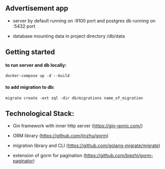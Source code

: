 
## Advertisement app

* server by default running on :9100 port and postgres db running on :5432 port

* database mounting data in project directory /db/data

## Getting started


#### to run server and db locally:
```
docker-compose up -d --build
```

#### to add migration to db:

```
migrate create -ext sql -dir db/migrations name_of_migration
```


## Technological Stack:

* Gin framework with inner http server (https://gin-gonic.com/)

* ORM library (https://github.com/jinzhu/gorm)

* migration library and CLI (https://github.com/golang-migrate/migrate)

* extension of gorm for pagination (https://github.com/biezhi/gorm-paginator)


